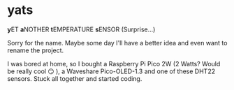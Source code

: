 # yats
**y**ET **a**NOTHER **t**EMPERATURE **s**ENSOR (Surprise...)

Sorry for the name. Maybe some day I'll have a better idea and even want to rename the project.

I was bored at home, so I bought a Raspberry Pi Pico 2W (2 Watts? Would be really cool :smirk: ), a Waveshare Pico-OLED-1.3 and one of these DHT22 sensors. Stuck all together and started coding.